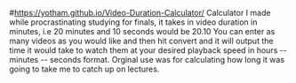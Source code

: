 #https://yotham.github.io/Video-Duration-Calculator/
Calculator I made while procrastinating studying for finals, it takes in video duration in minutes, i.e 20 minutes and 10 seconds would be 20.10
You can enter as many videos as you would like and then hit convert and it will output the time it would take to watch them at your desired
playback speed in hours -- minutes -- seconds format. Orginal use was for calculating how long it was going to take me to catch up on lectures. 
